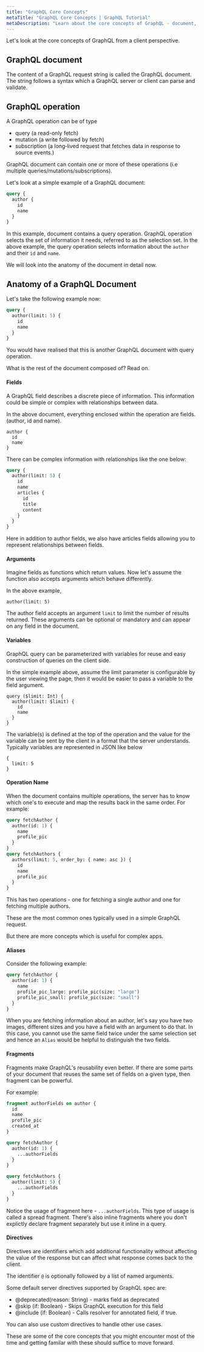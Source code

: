 ```yaml
---
title: "GraphQL Core Concepts"
metaTitle: "GraphQL Core Concepts | GraphQL Tutorial"
metaDescription: "Learn about the core concepts of GraphQL - document, operation, fields, arguments, variables, aliases, fragments and directives"
---
```


Let's look at the core concepts of GraphQL from a client perspective.

## GraphQL document 
The content of a GraphQL request string is called the GraphQL document. The string follows a syntax which a GraphQL server or client can parse and validate.

## GraphQL operation
A GraphQL operation can be of type

- query (a read-only fetch)
- mutation (a write followed by fetch)
- subscription (a long‐lived request that fetches data in response to source events.)

GraphQL document can contain one or more of these operations (i.e multiple queries/mutations/subscriptions).

Let's look at a simple example of a GraphQL document:

```graphql
query {
  author {
    id
    name
  }
}
```

In this example, document contains a query operation. GraphQL operation selects the set of information it needs, referred to as the selection set. In the above example, the query operation selects information about the `author` and their `id` and `name`.

We will look into the anatomy of the document in detail now.

## Anatomy of a GraphQL Document

Let's take the following example now:

```graphql
query {
  author(limit: 5) {
    id
    name
  }
}
```

You would have realised that this is another GraphQL document with query operation.

What is the rest of the document composed of? Read on.

#### Fields

A GraphQL field describes a discrete piece of information. This information could be simple or complex with relationships between data.

In the above document, everything enclosed within the operation are fields. (author, id and name).

```
author {
  id
  name
}
```

There can be complex information with relationships like the one below:

```graphql
query {
  author(limit: 5) {
    id
    name
    articles {
      id
      title
      content
    }
  }
}
```

Here in addition to author fields, we also have articles fields allowing you to represent relationships between fields.

#### Arguments

Imagine fields as functions which return values. Now let's assume the function also accepts arguments which behave differently.

In the above example,

```
author(limit: 5)
```

The author field accepts an argument `limit` to limit the number of results returned. These arguments can be optional or mandatory and can appear on any field in the document.

#### Variables

GraphQL query can be parameterized with variables for reuse and easy construction of queries on the client side.

In the simple example above, assume the limit parameter is configurable by the user viewing the page, then it would be easier to pass a variable to the field argument.

```
query ($limit: Int) {
  author(limit: $limit) {
    id
    name
  }
}
```

The variable(s) is defined at the top of the operation and the value for the variable can be sent by the client in a format that the server understands. Typically variables are represented in JSON like below

```
{
  limit: 5
}
```

#### Operation Name

When the document contains multiple operations, the server has to know which one's to execute and map the results back in the same order. For example:

```graphql
query fetchAuthor {
  author(id: 1) {
    name
    profile_pic
  }
}
query fetchAuthors {
  authors(limit: 5, order_by: { name: asc }) {
    id
    name
    profile_pic
  }
}
```

This has two operations - one for fetching a single author and one for fetching multiple authors.

These are the most common ones typically used in a simple GraphQL request.

But there are more concepts which is useful for complex apps.

#### Aliases

Consider the following example:

```graphql
query fetchAuthor {
  author(id: 1) {
    name
    profile_pic_large: profile_pic(size: "large")
    profile_pic_small: profile_pic(size: "small")
  }
}
```

When you are fetching information about an author, let's say you have two images, different sizes and you have a field with an argument to do that. In this case, you cannot use the same field twice under the same selection set and hence an `Alias` would be helpful to distinguish the two fields.

#### Fragments

Fragments make GraphQL's reusability even better. If there are some parts of your document that reuses the same set of fields on a given type, then fragment can be powerful.

For example:

```graphql
fragment authorFields on author {
  id
  name
  profile_pic
  created_at
}

query fetchAuthor {
  author(id: 1) {
    ...authorFields
  }
}

query fetchAuthors {
  author(limit: 5) {
    ...authorFields
  }
}
```

Notice the usage of fragment here - `...authorFields`. This type of usage is called a spread fragment. There's also inline fragments where you don't explictly declare fragment separately but use it inline in a query.

#### Directives

Directives are identifiers which add additional functionality without affecting the value of the response but can affect what response comes back to the client.

The identifier `@` is optionally followed by a list of named arguments.

Some default server directives supported by GraphQL spec are:

- @deprecated(reason: String) - marks field as deprecated
- @skip (if: Boolean) - Skips GraphQL execution for this field
- @include (if: Boolean) - Calls resolver for annotated field, if true.

You can also use custom directives to handle other use cases.

These are some of the core concepts that you might encounter most of the time and getting familar with these should suffice to move forward.


